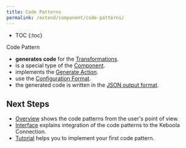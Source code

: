 ```yaml
---
title: Code Patterns
permalink: /extend/component/code-patterns/
---
```


* TOC
{:toc}

Code Pattern
- **generates code** for the [Transformations](https://help.keboola.com/transformations/#new-transformations).
- is a special type of the [Component](/extend/component/).
- implements the [Generate Action](/extend/component/code-patterns/interface#generate-action).
- use the [Configuration Format](/extend/component/code-patterns/interface#configuration-format).
- the generated code is written in the [JSON output format](/extend/component/code-patterns/interface#output-json-format).

## Next Steps

- [Overview](/extend/component/code-patterns/overview) shows the code patterns from the user's point of view.
- [Interface](/extend/component/code-patterns/interface) explains integration of the code patterns to the Keboola Connection.
- [Tutorial](/extend/component/code-patterns/tutorial) helps you to implement your first code pattern.

